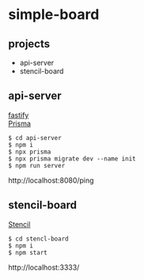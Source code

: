 # simple-board

## projects

- api-server
- stencil-board

## api-server

[fastify](https://www.fastify.io/)
<br>
[Prisma](https://www.prisma.io/)

```
$ cd api-server
$ npm i
$ npx prisma
$ npx prisma migrate dev --name init
$ npm run server
```

http://localhost:8080/ping

## stencil-board

[Stencil](https://stenciljs.com/)

```
$ cd stencl-board
$ npm i
$ npm start
```

http://localhost:3333/
